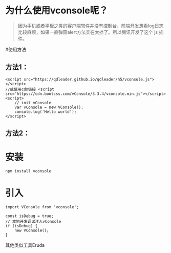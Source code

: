 
# 为什么使用vconsole呢？
>因为手机或者平板之类的客户端软件并没有控制台，前端开发想看log日志比较麻烦，如果一直弹窗alert方法实在太挫了。所以腾讯开发了这个 js 插件。

#使用方法

## 方法1：

```
<script src="https://qdleader.github.io/qdleader/h5/vconsole.js"></script>
//或使用cdn链接 <script src="https://cdn.bootcss.com/vConsole/3.3.4/vconsole.min.js"></script>
<script>
    // init vConsole
    var vConsole = new VConsole();
    console.log('Hello world');
</script>

```



## 方法2：


# 安装
```
npm install vconsole

```
# 引入

```
import VConsole from 'vconsole';

const isDebug = true;
// 本地开发调试注入vConsole
if (isDebug) {
    new VConsole();
}
```




其他类似工具Eruda
